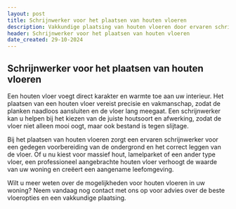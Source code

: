 ```yaml
---
layout: post
title: Schrijnwerker voor het plaatsen van houten vloeren
description: Vakkundige plaatsing van houten vloeren door ervaren schrijnwerker. Kies voor duurzaamheid, esthetiek en advies op maat over houtsoorten.
header: Schrijnwerker voor het plaatsen van houten vloeren
date_created: 29-10-2024
---
```


## Schrijnwerker voor het plaatsen van houten vloeren

Een houten vloer voegt direct karakter en warmte toe aan uw interieur. Het plaatsen van een houten vloer vereist precisie en vakmanschap, zodat de planken naadloos aansluiten en de vloer lang meegaat. Een schrijnwerker kan u helpen bij het kiezen van de juiste houtsoort en afwerking, zodat de vloer niet alleen mooi oogt, maar ook bestand is tegen slijtage.

Bij het plaatsen van houten vloeren zorgt een ervaren schrijnwerker voor een gedegen voorbereiding van de ondergrond en het correct leggen van de vloer. Of u nu kiest voor massief hout, lamelparket of een ander type vloer, een professioneel aangebrachte houten vloer verhoogt de waarde van uw woning en creëert een aangename leefomgeving.

Wilt u meer weten over de mogelijkheden voor houten vloeren in uw woning? Neem vandaag nog contact met ons op voor advies over de beste vloeropties en een vakkundige plaatsing.